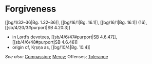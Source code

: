 # Forgiveness

[[bg/1/32–36|Bg. 1.32–36]], [[bg/16/1|Bg. 16.1]], [[bg/16/1|Bg. 16.1]] (16), [[sb/4/20/3#purport|SB 4.20.3]]

* in Lord’s devotees, [[sb/4/6/47#purport|SB 4.6.47]], [[sb/4/6/48#purport|SB 4.6.48]]
* origin of, Kṛṣṇa as, [[bg/10/4|Bg. 10.4]]

*See also:* [Compassion](entries/compassion.md); [Mercy](entries/mercy.md); Offenses; [Tolerance](entries/tolerance.md)
